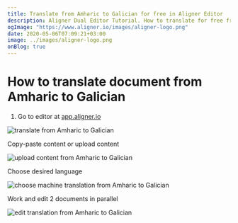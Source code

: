 ```yaml
---
title: Translate from Amharic to Galician for free in Aligner Editor
description: Aligner Dual Editor Tutorial. How to translate for free from Amharic to Galician. Aligner is multilingual document management platform. 
ogImage: "https://www.aligner.io/images/aligner-logo.png"
date: 2020-05-06T07:09:21+03:00
image: ../images/aligner-logo.png
onBlog: true
---
```


# How to translate document from Amharic to Galician

1. Go to editor at [app.aligner.io](https://app.aligner.io "Aligner App web page")

![translate from Amharic to Galician](../aligner-blank-editor.png "translate from Amharic to Galician")

Copy-paste content or upload content

![upload content from Amharic to Galician](../aligner-uploaded-document.png "upload content from Amharic to Galician")

Choose desired language

![choose machine translation from Amharic to Galician](../aligner-language-dropdown.png "choose machine translation from Amharic to Galician")

Work and edit 2 documents in parallel

![edit translation from Amharic to Galician](../aligner-double-sitded-editor.png "edit translation from Amharic to Galician")

